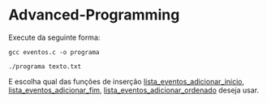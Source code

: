 # Advanced-Programming

Execute da seguinte forma:
```
gcc eventos.c -o programa
```

```
./programa texto.txt
```

E escolha qual das funções de inserção 
[lista_eventos_adicionar_inicio](https://github.com/Maaacs/Advanced-Programming/blob/main/eventos2.c), 
[lista_eventos_adicionar_fim](https://github.com/Maaacs/Advanced-Programming/blob/main/eventos2.c), 
[lista_eventos_adicionar_ordenado](https://github.com/Maaacs/Advanced-Programming/blob/main/eventos2.c)
deseja usar.

